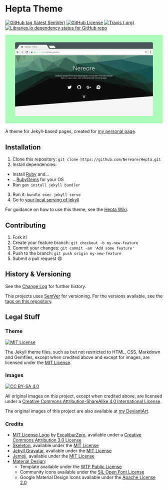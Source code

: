 # Hepta Theme

[![GitHub tag (latest SemVer)](https://img.shields.io/github/v/tag/Nereare/Hepta)](https://github.com/Nereare/Hepta)
[![GitHub License](https://img.shields.io/github/license/Nereare/Hepta)](https://github.com/Nereare/Hepta)
[![Travis (.org)](https://img.shields.io/travis/Nereare/Hepta)](https://travis-ci.org/Nereare/Hepta)
[![Libraries.io dependency status for GitHub repo](https://img.shields.io/librariesio/github/Nereare/Hepta)](https://libraries.io/github/Nereare/Hepta)

![Hepta Theme concept art](./screenshot.png "Mockup screenshot concept art from Hepta Theme")

A theme for Jekyll-based pages, created for [my personal page](https://nereare.github.io/).

## Installation

1. Clone this repository: `git clone https://github.com/Nereare/Hepta.git`
2. Install dependencies:
  * Install [Ruby](https://www.ruby-lang.org/en/downloads/) and...
  * ...[RubyGems](https://rubygems.org/pages/download) for your OS
  * Run `gem install jekyll bundler`
3. Run it: `bundle exec jekyll serve`
4. Go to [your local serving of jekyll](http://localhost:4000)

For guidance on how to use this theme, see the [Hepta Wiki](https://github.com/Nereare/Hepta/wiki).

## Contributing

1. Fork it!
2. Create your feature branch: `git checkout -b my-new-feature`
3. Commit your changes: `git commit -am 'Add some feature'`
4. Push to the branch: `git push origin my-new-feature`
5. Submit a pull request :smile:

## History &amp; Versioning

See the [Change Log](https://github.com/Nereare/Hepta/blob/master/changelog.md) for further history.

This projects uses [SemVer](http://semver.org/) for versioning. For the versions available, see the [tags on this repository](https://github.com/Nereare/Hepta/tags).

## Legal Stuff

### Theme

[![MIT License](http://i.imgur.com/Ze3dFob.png "MIT License")](LICENSE.md)

The Jekyll theme files, such as but not restricted to HTML, CSS, Markdown and Gemfiles, except when credited
above and except for images, are licensed under the [MIT License](https://opensource.org/licenses/MIT).

### Images

[![CC BY-SA 4.0](https://i.creativecommons.org/l/by-sa/4.0/88x31.png "Creative Commons License")](CC-BY-SA.md)

All original images on this project, except when credited above, are licensed under a [Creative Commons
Attribution-ShareAlike 4.0 International License](http://creativecommons.org/licenses/by-sa/4.0/).

The original images of this project are also available at [my DeviantArt](http://nereare.deviantart.com/gallery/63150759/Hepta-Theme).


### Credits

 * [MIT License Logo](http://excaliburzero.deviantart.com/art/MIT-License-Logo-595847140) by [ExcaliburZero](http://excaliburzero.deviantart.com/), available under a [Creative Commons Attribution 3.0 License](https://creativecommons.org/licenses/by/3.0/)
 * [Skeleton](https://github.com/dhg/Skeleton), available under the [MIT License](https://opensource.org/licenses/MIT)
 * [Jekyll Gravatar](https://github.com/mrsimo/jekyll-gravatar), available under the [MIT License](https://opensource.org/licenses/MIT)
 * [Jemoji](https://github.com/jekyll/jemoji), available under the [MIT License](https://opensource.org/licenses/MIT)
 * [Material Design](https://github.com/Templarian/MaterialDesign):
    * Template available under the [WTF Public License](http://www.wtfpl.net/)
    * Community icons available under the [SIL Open Font License](https://opensource.org/licenses/OFL-1.1)
    * Google Material Design Icons available under the [Apache License 2.0](https://www.apache.org/licenses/LICENSE-2.0)
